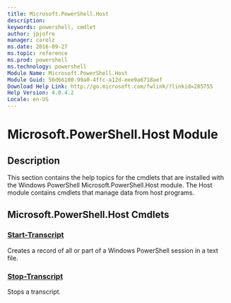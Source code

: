 ```yaml
---
title: Microsoft.PowerShell.Host
description: 
keywords: powershell, cmdlet
author: jpjofre
manager: carolz
ms.date: 2016-09-27
ms.topic: reference
ms.prod: powershell
ms.technology: powershell
Module Name: Microsoft.PowerShell.Host
Module Guid: 56d66100-99a0-4ffc-a12d-eee9a6718aef
Download Help Link: http://go.microsoft.com/fwlink/?linkid=285755
Help Version: 4.0.4.2
Locale: en-US
---
```


# Microsoft.PowerShell.Host Module
## Description
This section contains the help topics for the cmdlets that are installed with the Windows PowerShell Microsoft.PowerShell.Host module. The Host module contains cmdlets that manage data from host programs.

## Microsoft.PowerShell.Host Cmdlets
### [Start-Transcript](Start-Transcript.md)
Creates a record of all or part of a Windows PowerShell session in a text file.

### [Stop-Transcript](Stop-Transcript.md)
Stops a transcript.





